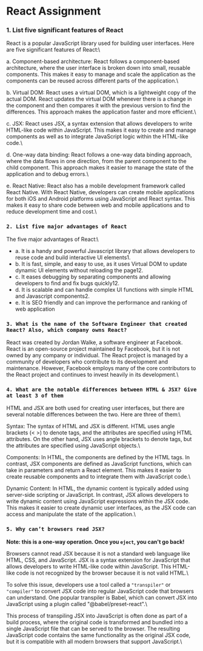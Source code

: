 # React Assignment

### 1. List five significant features of React

React is a popular JavaScript library used for building user interfaces. Here are five significant features of React:\

a. Component-based architecture: React follows a component-based architecture, where the user interface is broken down into small, reusable components. This makes it easy to manage and scale the application as the components can be reused across different parts of the application.\

b. Virtual DOM: React uses a virtual DOM, which is a lightweight copy of the actual DOM. React updates the virtual DOM whenever there is a change in the component and then compares it with the previous version to find the differences. This approach makes the application faster and more efficient.\

c. JSX: React uses JSX, a syntax extension that allows developers to write HTML-like code within JavaScript. This makes it easy to create and manage components as well as to integrate JavaScript logic within the HTML-like code.\

d. One-way data binding: React follows a one-way data binding approach, where the data flows in one direction, from the parent component to the child component. This approach makes it easier to manage the state of the application and to debug errors.\

e. React Native: React also has a mobile development framework called React Native. With React Native, developers can create mobile applications for both iOS and Android platforms using JavaScript and React syntax. This makes it easy to share code between web and mobile applications and to reduce development time and cost.\

### `2. List five major advantages of React`

The five major advantages of React:\

- a. It is a handy and powerful Javascript library that allows developers to reuse code and build interactive UI elements1.
- b. It is fast, simple, and easy to use, as it uses Virtual DOM to update dynamic UI elements without reloading the page12.
- c. It eases debugging by separating components and allowing developers to find and fix bugs quickly12.
- d. It is scalable and can handle complex UI functions with simple HTML and Javascript components2.
- e. It is SEO friendly and can improve the performance and ranking of web application

### `3. What is the name of the Software Engineer that created React? Also, which company owns React?`

React was created by Jordan Walke, a software engineer at Facebook. React is an open-source project maintained by Facebook, but it is not owned by any company or individual. The React project is managed by a community of developers who contribute to its development and maintenance. However, Facebook employs many of the core contributors to the React project and continues to invest heavily in its development.\

### `4. What are the notable differences between HTML & JSX? Give at least 3 of them`

HTML and JSX are both used for creating user interfaces, but there are several notable differences between the two. Here are three of them:\

Syntax: The syntax of HTML and JSX is different. HTML uses angle brackets (< >) to denote tags, and the attributes are specified using HTML attributes. On the other hand, JSX uses angle brackets to denote tags, but the attributes are specified using JavaScript objects.\

Components: In HTML, the components are defined by the HTML tags. In contrast, JSX components are defined as JavaScript functions, which can take in parameters and return a React element. This makes it easier to create reusable components and to integrate them with JavaScript code.\

Dynamic Content: In HTML, the dynamic content is typically added using server-side scripting or JavaScript. In contrast, JSX allows developers to write dynamic content using JavaScript expressions within the JSX code. This makes it easier to create dynamic user interfaces, as the JSX code can access and manipulate the state of the application.\

### `5. Why can’t browsers read JSX?`

**Note: this is a one-way operation. Once you `eject`, you can't go back!**

Browsers cannot read JSX because it is not a standard web language like HTML, CSS, and JavaScript. JSX is a syntax extension for JavaScript that allows developers to write HTML-like code within JavaScript. This HTML-like code is not recognized by the browser because it is not valid HTML.\

To solve this issue, developers use a tool called a `"transpiler"` or `"compiler"` to convert JSX code into regular JavaScript code that browsers can understand. One popular transpiler is Babel, which can convert JSX into JavaScript using a plugin called "@babel/preset-react".\

This process of transpiling JSX into JavaScript is often done as part of a build process, where the original code is transformed and bundled into a single JavaScript file that can be served to the browser. The resulting JavaScript code contains the same functionality as the original JSX code, but it is compatible with all modern browsers that support JavaScript.\
